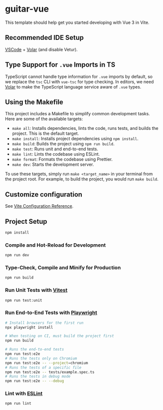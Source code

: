 # guitar-vue

This template should help get you started developing with Vue 3 in Vite.

## Recommended IDE Setup

[VSCode](https://code.visualstudio.com/) + [Volar](https://marketplace.visualstudio.com/items?itemName=Vue.volar) (and disable Vetur).

## Type Support for `.vue` Imports in TS

TypeScript cannot handle type information for `.vue` imports by default, so we replace the `tsc` CLI with `vue-tsc` for type checking. In editors, we need [Volar](https://marketplace.visualstudio.com/items?itemName=Vue.volar) to make the TypeScript language service aware of `.vue` types.

## Using the Makefile

This project includes a Makefile to simplify common development tasks. Here are some of the available targets:

*   `make all`: Installs dependencies, lints the code, runs tests, and builds the project. This is the default target.
*   `make install`: Installs project dependencies using `npm install`.
*   `make build`: Builds the project using `npm run build`.
*   `make test`: Runs unit and end-to-end tests.
*   `make lint`: Lints the codebase using ESLint.
*   `make format`: Formats the codebase using Prettier.
*   `make dev`: Starts the development server.

To use these targets, simply run `make <target_name>` in your terminal from the project root. For example, to build the project, you would run `make build`.

## Customize configuration

See [Vite Configuration Reference](https://vitejs.dev/config/).

## Project Setup

```sh
npm install
```

### Compile and Hot-Reload for Development

```sh
npm run dev
```

### Type-Check, Compile and Minify for Production

```sh
npm run build
```

### Run Unit Tests with [Vitest](https://vitest.dev/)

```sh
npm run test:unit
```

### Run End-to-End Tests with [Playwright](https://playwright.dev)

```sh
# Install browsers for the first run
npx playwright install

# When testing on CI, must build the project first
npm run build

# Runs the end-to-end tests
npm run test:e2e
# Runs the tests only on Chromium
npm run test:e2e -- --project=chromium
# Runs the tests of a specific file
npm run test:e2e -- tests/example.spec.ts
# Runs the tests in debug mode
npm run test:e2e -- --debug
```

### Lint with [ESLint](https://eslint.org/)

```sh
npm run lint
```
